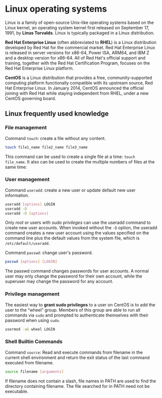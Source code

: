 # Linux operating systems
Linux is a family of open-source Unix-like operating systems based on the Linux kernel, an operating system kernel first released on September 17, 1991, by **Linus Torvalds**.
Linux is typically packaged in a Linux distribution.

**Red Hat Enterprise Linux** (often abbreviated to **RHEL**) is a Linux distribution developed by Red Hat for the commercial market.
Red Hat Enterprise Linux is released in server versions for x86-64, Power ISA, ARM64, and IBM Z and a desktop version for x86-64.
All of Red Hat's official support and training, together with the Red Hat Certification Program, focuses on the Red Hat Enterprise Linux platform.

**CentOS** is a Linux distribution that provides a free, community-supported computing platform functionally compatible with its upstream source, Red Hat Enterprise Linux.
In January 2014, CentOS announced the official joining with Red Hat while staying independent from RHEL, under a new CentOS governing board.

## Linux frequently used knowledge

### File management

Command `touch`: create a file without any content.

```bash
touch file1_name file2_name file3_name 
```

This command can be used to create a single file at a time: `touch file_name`.
It also can be used to create the multiple numbers of files at the same time:

### User management

Command `useradd`: create a new user or update default new user information.

```bash
useradd [options] LOGIN
useradd -D
useradd -D [options]
```

Only *root* or users with *sudo privileges* can use the useradd command to create new user accounts.
When invoked without the `-D` option, the useradd command creates a new user account using the values specified on the command line plus the default values from the system file, which is `/etc/default/useradd`.

Command `passwd`: change user's password.

```bash
passwd [options] [LOGIN]
```

The passwd command changes passwords for user accounts. A normal user may only change the password for their own account, while the superuser may change the password for any account.

### Privilege management

The easiest way to **grant sudo privileges** to a user on CentOS is to add the user to the “wheel” group.
Members of this group are able to run all commands via `sudo` and prompted to authenticate themselves with their password when using `sudo`.

```bash
usermod -aG wheel LOGIN
```

### Shell Builtin Commands

Command `source`: Read and execute commands from filename in the current shell environment and return the exit status of the last command executed from filename.

```bash
source filename [arguments]
```

If filename does not contain a slash, file names in PATH are used to find the directory containing filename.
The file searched for in PATH need not be executable.
